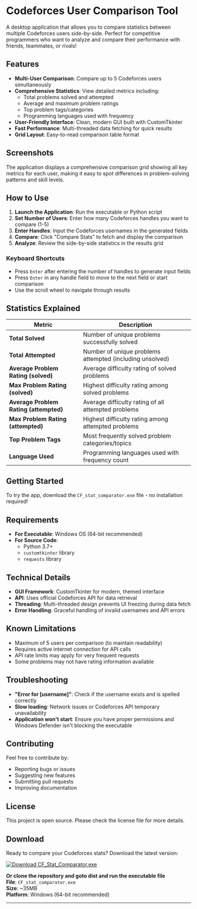 # Codeforces User Comparison Tool

A desktop application that allows you to compare statistics between multiple Codeforces users side-by-side. Perfect for competitive programmers who want to analyze and compare their performance with friends, teammates, or rivals!

## Features

-  **Multi-User Comparison**: Compare up to 5 Codeforces users simultaneously
-  **Comprehensive Statistics**: View detailed metrics including:
   - Total problems solved and attempted
   - Average and maximum problem ratings
   - Top problem tags/categories
   - Programming languages used with frequency
-  **User-Friendly Interface**: Clean, modern GUI built with CustomTkinter
-  **Fast Performance**: Multi-threaded data fetching for quick results
-  **Grid Layout**: Easy-to-read comparison table format

## Screenshots

The application displays a comprehensive comparison grid showing all key metrics for each user, making it easy to spot differences in problem-solving patterns and skill levels.

## How to Use

1. **Launch the Application**: Run the executable or Python script
2. **Set Number of Users**: Enter how many Codeforces handles you want to compare (1-5)
3. **Enter Handles**: Input the Codeforces usernames in the generated fields
4. **Compare**: Click "Compare Stats" to fetch and display the comparison
5. **Analyze**: Review the side-by-side statistics in the results grid

### Keyboard Shortcuts
- Press `Enter` after entering the number of handles to generate input fields
- Press `Enter` in any handle field to move to the next field or start comparison
- Use the scroll wheel to navigate through results

## Statistics Explained

| Metric | Description |
|--------|-------------|
| **Total Solved** | Number of unique problems successfully solved |
| **Total Attempted** | Number of unique problems attempted (including unsolved) |
| **Average Problem Rating (solved)** | Average difficulty rating of solved problems |
| **Max Problem Rating (solved)** | Highest difficulty rating among solved problems |
| **Average Problem Rating (attempted)** | Average difficulty rating of all attempted problems |
| **Max Problem Rating (attempted)** | Highest difficulty rating among attempted problems |
| **Top Problem Tags** | Most frequently solved problem categories/topics |
| **Language Used** | Programming languages used with frequency count |

## Getting Started

To try the app, download the `CF_stat_comparator.exe` file - no installation required!

## Requirements

- **For Executable**: Windows OS (64-bit recommended)
- **For Source Code**: 
  - Python 3.7+
  - `customtkinter` library
  - `requests` library

## Technical Details

- **GUI Framework**: CustomTkinter for modern, themed interface
- **API**: Uses official Codeforces API for data retrieval
- **Threading**: Multi-threaded design prevents UI freezing during data fetch
- **Error Handling**: Graceful handling of invalid usernames and API errors

## Known Limitations

- Maximum of 5 users per comparison (to maintain readability)
- Requires active internet connection for API calls
- API rate limits may apply for very frequent requests
- Some problems may not have rating information available

## Troubleshooting

- **"Error for [username]"**: Check if the username exists and is spelled correctly
- **Slow loading**: Network issues or Codeforces API temporary unavailability
- **Application won't start**: Ensure you have proper permissions and Windows Defender isn't blocking the executable

## Contributing

Feel free to contribute by:
- Reporting bugs or issues
- Suggesting new features
- Submitting pull requests
- Improving documentation

## License

This project is open source. Please check the license file for more details.

## Download

Ready to compare your Codeforces stats? Download the latest version:

[![Download CF_Stat_Comparator.exe](https://img.shields.io/badge/Download-CF%20Stat%20Comparator-blue?style=for-the-badge&logo=download)](https://github.com/monowarulIslamShraban/CF_Stats_Comparator/blob/main/dist/CF_stat_comparator.exe)

**Or clone the repository and goto dist and run the executable file**<br>
**File**: `CF_stat_comparator.exe`  
**Size**: ~35MB  
**Platform**: Windows (64-bit recommended)

---
